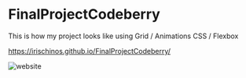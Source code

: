 # FinalProjectCodeberry

This is how my project looks like using Grid / Animations CSS / Flexbox

https://irischinos.github.io/FinalProjectCodeberry/


![website](https://user-images.githubusercontent.com/67532083/136098290-9b72ee86-3de1-4099-aed6-16e62ed07d22.png)
